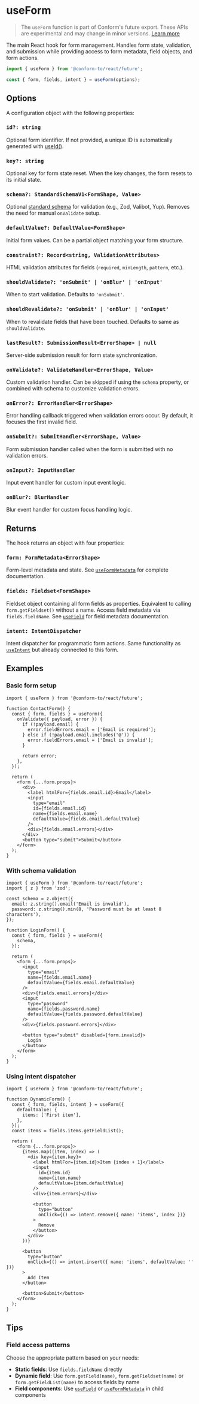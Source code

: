 # useForm

> The `useForm` function is part of Conform's future export. These APIs are experimental and may change in minor versions. [Learn more](https://github.com/edmundhung/conform/discussions/954)

The main React hook for form management. Handles form state, validation, and submission while providing access to form metadata, field objects, and form actions.

```ts
import { useForm } from '@conform-to/react/future';

const { form, fields, intent } = useForm(options);
```

## Options

A configuration object with the following properties:

### `id?: string`

Optional form identifier. If not provided, a unique ID is automatically generated with [useId()](https://react.dev/reference/react/useId).

### `key?: string`

Optional key for form state reset. When the key changes, the form resets to its initial state.

### `schema?: StandardSchemaV1<FormShape, Value>`

Optional [standard schema](https://standardschema.dev/) for validation (e.g., Zod, Valibot, Yup). Removes the need for manual `onValidate` setup.

### `defaultValue?: DefaultValue<FormShape>`

Initial form values. Can be a partial object matching your form structure.

### `constraint?: Record<string, ValidationAttributes>`

HTML validation attributes for fields (`required`, `minLength`, `pattern`, etc.).

### `shouldValidate?: 'onSubmit' | 'onBlur' | 'onInput'`

When to start validation. Defaults to `'onSubmit'`.

### `shouldRevalidate?: 'onSubmit' | 'onBlur' | 'onInput'`

When to revalidate fields that have been touched. Defaults to same as `shouldValidate`.

### `lastResult?: SubmissionResult<ErrorShape> | null`

Server-side submission result for form state synchronization.

### `onValidate?: ValidateHandler<ErrorShape, Value>`

Custom validation handler. Can be skipped if using the `schema` property, or combined with schema to customize validation errors.

### `onError?: ErrorHandler<ErrorShape>`

Error handling callback triggered when validation errors occur. By default, it focuses the first invalid field.

### `onSubmit?: SubmitHandler<ErrorShape, Value>`

Form submission handler called when the form is submitted with no validation errors.

### `onInput?: InputHandler`

Input event handler for custom input event logic.

### `onBlur?: BlurHandler`

Blur event handler for custom focus handling logic.

## Returns

The hook returns an object with four properties:

### `form: FormMetadata<ErrorShape>`

Form-level metadata and state. See [`useFormMetadata`](./useFormMetadata.md) for complete documentation.

### `fields: Fieldset<FormShape>`

Fieldset object containing all form fields as properties. Equivalent to calling `form.getFieldset()` without a name. Access field metadata via `fields.fieldName`. See [`useField`](./useField.md) for field metadata documentation.

### `intent: IntentDispatcher`

Intent dispatcher for programmatic form actions. Same functionality as [`useIntent`](./useIntent.md) but already connected to this form.

## Examples

### Basic form setup

```tsx
import { useForm } from '@conform-to/react/future';

function ContactForm() {
  const { form, fields } = useForm({
    onValidate({ payload, error }) {
      if (!payload.email) {
        error.fieldErrors.email = ['Email is required'];
      } else if (!payload.email.includes('@')) {
        error.fieldErrors.email = ['Email is invalid'];
      }

      return error;
    },
  });

  return (
    <form {...form.props}>
      <div>
        <label htmlFor={fields.email.id}>Email</label>
        <input
          type="email"
          id={fields.email.id}
          name={fields.email.name}
          defaultValue={fields.email.defaultValue}
        />
        <div>{fields.email.errors}</div>
      </div>
      <button type="submit">Submit</button>
    </form>
  );
}
```

### With schema validation

```tsx
import { useForm } from '@conform-to/react/future';
import { z } from 'zod';

const schema = z.object({
  email: z.string().email('Email is invalid'),
  password: z.string().min(8, 'Password must be at least 8 characters'),
});

function LoginForm() {
  const { form, fields } = useForm({
    schema,
  });

  return (
    <form {...form.props}>
      <input
        type="email"
        name={fields.email.name}
        defaultValue={fields.email.defaultValue}
      />
      <div>{fields.email.errors}</div>
      <input
        type="password"
        name={fields.password.name}
        defaultValue={fields.password.defaultValue}
      />
      <div>{fields.password.errors}</div>

      <button type="submit" disabled={form.invalid}>
        Login
      </button>
    </form>
  );
}
```

### Using intent dispatcher

```tsx
import { useForm } from '@conform-to/react/future';

function DynamicForm() {
  const { form, fields, intent } = useForm({
    defaultValue: {
      items: ['First item'],
    },
  });
  const items = fields.items.getFieldList();

  return (
    <form {...form.props}>
      {items.map((item, index) => (
        <div key={item.key}>
          <label htmlFor={item.id}>Item {index + 1}</label>
          <input
            id={item.id}
            name={item.name}
            defaultValue={item.defaultValue}
          />
          <div>{item.errors}</div>

          <button
            type="button"
            onClick={() => intent.remove({ name: 'items', index })}
          >
            Remove
          </button>
        </div>
      ))}

      <button
        type="button"
        onClick={() => intent.insert({ name: 'items', defaultValue: '' })}
      >
        Add Item
      </button>

      <button>Submit</button>
    </form>
  );
}
```

## Tips

### Field access patterns

Choose the appropriate pattern based on your needs:

- **Static fields**: Use `fields.fieldName` directly
- **Dynamic field**: Use `form.getField(name)`, `form.getFieldset(name)` or `form.getFieldList(name)` to access fields by name
- **Field components**: Use [`useField`](./useField.md) or [`useFormMetadata`](./useFormMetadata.md) in child components
